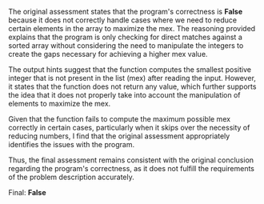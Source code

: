 The original assessment states that the program's correctness is **False** because it does not correctly handle cases where we need to reduce certain elements in the array to maximize the mex. The reasoning provided explains that the program is only checking for direct matches against a sorted array without considering the need to manipulate the integers to create the gaps necessary for achieving a higher mex value. 

The output hints suggest that the function computes the smallest positive integer that is not present in the list (mex) after reading the input. However, it states that the function does not return any value, which further supports the idea that it does not properly take into account the manipulation of elements to maximize the mex.

Given that the function fails to compute the maximum possible mex correctly in certain cases, particularly when it skips over the necessity of reducing numbers, I find that the original assessment appropriately identifies the issues with the program. 

Thus, the final assessment remains consistent with the original conclusion regarding the program's correctness, as it does not fulfill the requirements of the problem description accurately.

Final: **False**